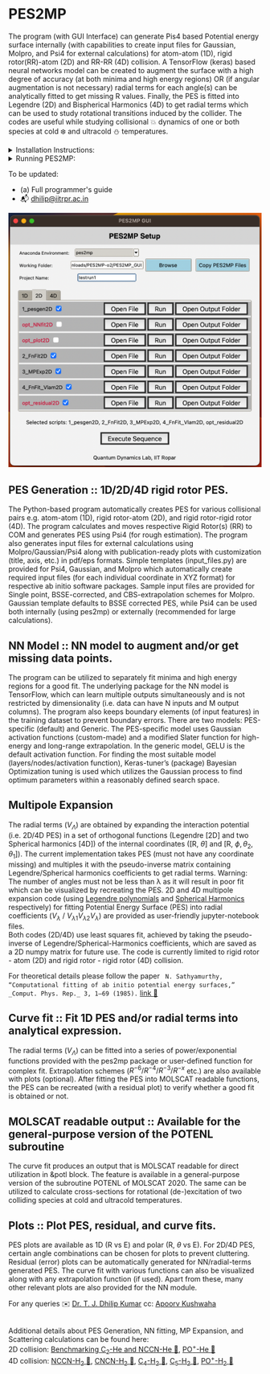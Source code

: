 # PES2MP
The program (with GUI Interface) can generate Pis4 based Potential energy surface internally (with capabilities to create input files for Gaussian, Molpro, and Psi4 for external calculations) for atom-atom (1D), rigid rotor(RR)-atom (2D) and RR-RR (4D) collision. A TensorFlow (keras) based neural networks model can be created to augment the surface with a high degree of accuracy (at both minima and high energy regions) OR (if angular augmentation is not necessary) radial terms for each angle(s) can be analytically fitted to get missing R values. Finally, the PES is fitted into Legendre (2D) and Bispherical Harmonics (4D) to get radial terms which can be used to study rotational transitions induced by the collider. The codes are useful while studying collisional :boom: dynamics of one or both species at cold :snowflake: and ultracold :snowman: temperatures. 

<details><summary>Installation Instructions:</summary>

![screenshot](installer_gui.png)

### GUI Installation
- run ``python3 installer_pes2mp.py``
- Click on Anaconda Install (if not already installed on Linux/MacOS)
- Click on Install PES2MP or PES2MP_quick to install either of the two versions (See Below)
- Done!

The makefiles (inside the `make_scripts folder`) are tested on Linux and MacOS. The quick install file does not use `conda install` (where solving environments can take hours), instead, it uses `python -m pip`. However, all 4 files create separate environments and can be run without clashing with each other. To understand more [read :snake:](https://www.anaconda.com/blog/understanding-and-improving-condas-performance)

### CUI Installation

##### Install Anaconda 
- Install anaconda
- Open conda promot<br />
 The command prompt will show `base' meaning base conda environment. 
##### For conda install (recommended), enter:
- run ``chmod +x install_pes2mp.sh``
- run ``./install_pes2mp.sh``
##### For quick install (uses python -m pip: can cause error due to conflicting packages):
 - run ``chmod +x install_pes2mp_quick.sh`` (recommended) or ``chmod +x install_pes2mp_quick.sh`` {See manual for more information}
- run ``./install_pes2mp_quick.sh``<br />
  </details>

<details><summary>Running PES2MP: </summary>
	
### Running PES2MP
The program can be run by keeping the input file (e.g. pesgen1D.py) and Python program files together. 

### GUI Run
- run ``python3 pes2mp_gui.py``:
- Select environment (pes2mp or pes2mp_q based on installation).
- Select the folder where the input file is placed.
- The input files must be named as shown in the GUI interface. 
- Also change the project name inside the input file as shown below:

``import os        # Gettig project name from GUI interface ``  <br />
``Proj_name        =  os.getenv("Proj_name", "default_project_name")``

- Select 'Copy PES2MP Files': This will copy `pes2mp.py` and `pes2mp_driver.py` files into the selected folder.
- There are options to open input files for making changes, running the file, and opening the output folder. 
- Users can run the input files individually or together (automated serial execution) by selecting the files (tick mark).

### CUI Run

- Step 1: Copy the PES2MP.py and PES2MP_driver.py files into a folder of your choice.
- Step 2: Copy the input file that you want to execute (do not mix 1D/2D or 4D files)
  
  Users can keep multiple input files (within the same folder) with the same 'Project_name' (the variable is set inside the input files) to execute them in sequence such as
  - (a) PES Generation
  - (b) Optional: NN Augmentation and PES plotting
  - (c) Optional: Fitting PES into a Function
  - (d) Multipole Expansion of PES, and
  - (e) fitting Radial Terms into a function (this automatically gives &POTL file for the functions to be used in MOLSCAT). 

#### Direct execution:
- run ``conda activate pes2mp`` or `conda activate pes2mp_quick` depending on installation
- run ``python3 pes2mp.py pesgen1D ``
#### Shorter execution (requires a one-time update of bashrc): 
- Open bashrc in Ubuntu (or bash_profile in MacOS)
- Add  ``pes2mp (){python3 pes2mp.py $1`` at end of file.
- Save and exit.
- The command for running PES2MP will now be ``pes2mp pesgen1D ``
### Run External calculations and auxiliary scripts:
- #### Running bash scripts
- `$ chmod +x run_test .sh`
- `$ ./ run_test .sh `
- #### Running python scripts
- `$ conda activate pes2mp # or pes2mp_q`
- `$ python3 python_script .sh`
  </details>

To be updated:
- (a) Full programmer's guide 
- :mailbox_with_mail: dhilip@iitrpr.ac.in

![screenshot](pes2mp_gui.png)


## PES Generation :: 1D/2D/4D rigid rotor PES.
The Python-based program automatically creates PES for various collisional pairs e.g. atom-atom (1D), rigid rotor-atom (2D), and rigid rotor-rigid rotor (4D). The program calculates and moves respective Rigid Rotor(s) (RR) to COM and generates PES using Psi4 (for rough estimation). The program also generates input files for external calculations using Molpro/Gaussian/Psi4 along with publication-ready plots with customization (title, axis, etc.) in pdf/eps formats. Simple templates (input_files.py) are provided for Psi4, Gaussian, and Molpro which automatically create required input files (for each individual coordinate in XYZ format) for respective ab initio software packages. Sample input files are provided for Single point, BSSE-corrected, and CBS-extrapolation schemes for Molpro. Gaussian template defaults to BSSE corrected PES, while Psi4 can be used both internally (using pes2mp) or externally (recommended for large calculations).

## NN Model :: NN model to augment and/or get missing data points.
The program can be utilized to separately fit minima and high energy regions for a good fit. The underlying package for the NN model is TensorFlow, which can learn multiple outputs simultaneously and is not restricted by dimensionality (i.e. data can have N inputs and M output columns). The program also keeps boundary elements (of input features) in the training dataset to prevent boundary errors. There are two models: PES-specific (default) and Generic. The PES-specific model uses Gaussian activation functions (custom-made) and a modified Slater function for high-energy and long-range extrapolation. In the generic model, GELU is the default activation function. For finding the most suitable model (layers/nodes/activation function), Keras-tuner’s (package) Bayesian Optimization tuning is used which utilizes the Gaussian process to find optimum parameters within a reasonably defined search space.

## Multipole Expansion
The radial terms ($V_\Lambda$) are obtained by expanding the interaction potential (i.e. 2D/4D PES) in a set of orthogonal functions (Legendre [2D] and two Spherical harmonics [4D]) of the internal coordinates ([R, $\theta$] and [R, $\phi, \theta_2, \theta_1$]). The current implementation takes PES (must not have any coordinate missing) and multiples it with the pseudo-inverse matrix containing Legendre/Spherical harmonics coefficients to get radial terms. Warning: The number of angles must not be less than λ as it will result in poor fit which can be visualized by recreating the PES.
2D and 4D multipole expansion code (using [Legendre polynomials](https://docs.scipy.org/doc/scipy/reference/generated/scipy.special.legendre.html) and [Spherical Harmonics](https://shtools.github.io/SHTOOLS/) respectively) for fitting Potential Energy Surface (PES) into radial coefficients ($V_\lambda$ / $V_{\lambda1}V_{\lambda2}V_{\lambda}$) are provided as user-friendly jupyter-notebook files.<br>
Both codes (2D/4D) use least squares fit, achieved by taking the pseudo-inverse of Legendre/Spherical-Harmonics coefficients, which are saved as a 2D numpy matrix for future use. 
The code is currently limited to rigid rotor - atom (2D) and rigid rotor - rigid rotor (4D) collision. 

For theoretical details please follow the paper ``` N. Sathyamurthy, “Computational fitting of ab initio potential energy surfaces,” _Comput. Phys. Rep._ 3, 1–69 (1985).``` [link :monocle_face:](https://doi.org/10.1016/0167-7977(85)90007-3)

## Curve fit :: Fit 1D PES and/or radial terms into analytical expression.
The radial terms ($V_\Lambda$) can be fitted into a series of power/exponential functions provided with the pes2mp package or user-defined function for complex fit. Extrapolation schemes ($R^{−6}/R^{−4}/R^{−3}/R^{−x}$ etc.) are also available with plots (optional). After fitting the PES into MOLSCAT readable functions, the PES can be recreated (with a residual plot) to verify whether a good fit is obtained or not.

## MOLSCAT readable output :: Available for the general-purpose version of the POTENL subroutine
The curve fit produces an output that is MOLSCAT readable for direct utilization in &potl block. The feature is available in a general-purpose version of the subroutine POTENL of MOLSCAT 2020. The same can be utilized to calculate cross-sections for rotational (de-)excitation of two colliding species at cold and ultracold temperatures.

## Plots :: Plot PES, residual, and curve fits.
PES plots are available as 1D (R vs E) and polar (R, $\theta$ vs E). For 2D/4D PES, certain angle combinations can be chosen for plots to prevent cluttering. Residual (error) plots can be automatically generated for NN/radial-terms generated PES. The curve fit with various functions can also be visualized along with any extrapolation function (if used). Apart from these, many other relevant plots are also provided for the NN module.

For any queries :envelope: [Dr. T. J. Dhilip Kumar](mailto:dhilip@iitrpr.ac.in) cc: [Apoorv Kushwaha](mailto:kushwaha.apoorv@gmail.com)<br />  <br />

Additional details about PES Generation, NN fitting, MP Expansion, and Scattering calculations can be found here: <br />
2D collision: [Benchmarking C<sub>2</sub>-He and NCCN-He :monocle_face:](https://doi.org/10.1002/qua.27007), [PO<sup>+</sup>-He :monocle_face:](https://doi.org/10.1093/mnras/stad1735)   <br />
4D collision: [NCCN-H<sub>2</sub> :monocle_face:](https://doi.org/10.1063/5.0161335), [CNCN-H<sub>2</sub> :monocle_face:](https://doi.org/10.1063/5.0220608), [C<sub>4</sub>-H<sub>2</sub> :monocle_face:](http://doi.org/10.1039/d3cp05424a), [C<sub>5</sub>-H<sub>2</sub> :monocle_face:](https://doi.org/10.1063/5.0235976), [PO<sup>+</sup>-H<sub>2</sub> :monocle_face:](https://doi.org/10.1093/mnras/stae2166)   <br />


